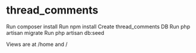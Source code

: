 # thread_comments

Run composer install
Run npm install
Create thread_comments DB
Run php artisan migrate
Run php artisan db:seed

Views are at /home and /